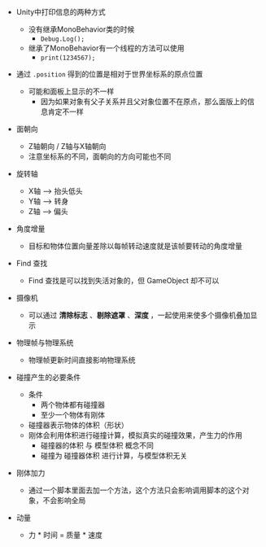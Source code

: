 
- Unity中打印信息的两种方式
	- 没有继承MonoBehavior类的时候
		- `Debug.Log();`
	- 继承了MonoBehavior有一个线程的方法可以使用
		- `print(1234567);`

- 通过 `.position` 得到的位置是相对于世界坐标系的原点位置
	- 可能和面板上显示的不一样
		- 因为如果对象有父子关系并且父对象位置不在原点，那么面版上的信息肯定不一样

- 面朝向
	- Z轴朝向 / Z轴与X轴朝向
	- 注意坐标系的不同，面朝向的方向可能也不同

- 旋转轴
	- X轴 ——> 抬头低头
	- Y轴 ——> 转身
	- Z轴 ——> 偏头

- 角度增量
	- 目标和物体位置向量差除以每帧转动速度就是该帧要转动的角度增量

- Find 查找
	- Find 查找是可以找到失活对象的，但 GameObject 却不可以

- 摄像机
	- 可以通过 **清除标志** 、**剔除遮罩** 、**深度** ，一起使用来使多个摄像机叠加显示

- 物理帧与物理系统
	- 物理帧更新时间直接影响物理系统

- 碰撞产生的必要条件
	- 条件
		- 两个物体都有碰撞器
		- 至少一个物体有刚体
	- 碰撞器表示物体的体积（形状）
	- 刚体会利用体积进行碰撞计算，模拟真实的碰撞效果，产生力的作用
		- 碰撞器的体积 与 模型体积 概念不同
		- 碰撞为 碰撞器体积 进行计算，与模型体积无关

- 刚体加力
	- 通过一个脚本里面去加一个方法，这个方法只会影响调用脚本的这个对象，不会影响全局

- 动量
	- 力 * 时间 = 质量 * 速度